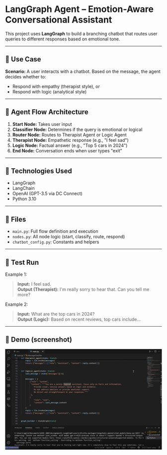 # LangGraph Agent – Emotion-Aware Conversational Assistant

This project uses **LangGraph** to build a branching chatbot that routes user queries to different responses based on emotional tone.

---

## 📌 Use Case

**Scenario:** A user interacts with a chatbot. Based on the message, the agent decides whether to:
- Respond with empathy (therapist style), or
- Respond with logic (analytical style)

---

## 🧠 Agent Flow Architecture

1. **Start Node:** Takes user input
2. **Classifier Node:** Determines if the query is emotional or logical
3. **Router Node:** Routes to Therapist Agent or Logic Agent
4. **Therapist Node:** Empathetic response (e.g., "I feel sad")
5. **Logic Node:** Factual answer (e.g., "Top 5 cars in 2024")
6. **End Node:** Conversation ends when user types "exit"

---

## 🔧 Technologies Used

- LangGraph
- LangChain
- OpenAI (GPT-3.5 via DC Connect)
- Python 3.10

---

## 📂 Files

- `main.py`: Full flow definition and execution
- `nodes.py`: All node logic (start, classify, route, respond)
- `chatbot_config.py`: Constants and helpers

---

## 🧪 Test Run

Example 1:
> **Input:** I feel sad.  
> **Output (Therapist):** I'm really sorry to hear that. Can you tell me more?

Example 2:
> **Input:** What are the top cars in 2024?  
> **Output (Logic):** Based on recent reviews, top cars include…

---

## 📸 Demo (screenshot)

<p align="center"><img src="../assets/langGraph.PNG" width="1920"/></p>

